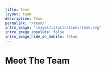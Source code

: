 ```yaml
---
title: Team
layout: team
description: Team
permalink: "/team/"
intro_image: "images/illustrations/team.svg"
intro_image_absolute: false
intro_image_hide_on_mobile: false
---
```


# Meet The Team

